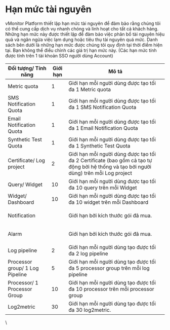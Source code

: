 # Hạn mức tài nguyên

vMonitor Platform thiết lập hạn mức tài nguyên để đảm bảo rằng chúng tôi có thể cung cấp dịch vụ nhanh chóng và linh hoạt cho tất cả khách hàng. Những hạn mức này được thiết lập để đảm bảo việc phân bổ tài nguyên hiệu quả và ngăn ngừa việc lạm dụng hoặc tiêu thụ tài nguyên quá mức. Danh sách bên dưới là những hạn mức được chúng tôi quy định tại thời điểm hiện tại. Bạn không thể điều chỉnh các giá trị hạn mức này. (Các hạn mức tính được tính trên 1 tài khoản SSO người dùng Account)

| Đối tượng/ Tính năng            | Giới hạn    | Mô tả                                                                                                                                  |
| ------------------------------- | ----------- | -------------------------------------------------------------------------------------------------------------------------------------- |
| Metric quota                    | 1           | Giới hạn mỗi người dùng được tạo tối đa 1 Metric quota                                                                                 |
| SMS Notification Quota          | 1           | Giới hạn mỗi người dùng được tạo tối đa 1 SMS Notification Quota                                                                       |
| Email Notification Quota        | 1           | Giới hạn mỗi người dùng được tạo tối đa 1 Email Notification Quota                                                                     |
| Synthetic Test Quota            | 1           | Giới hạn mỗi người dùng được tạo tối đa 1 Synthetic Test Quota                                                                         |
| Certificate/ Log project        | 2           | Giới hạn mỗi người dùng được tạo tối đa 2 Certificate (bao gồm cả tạo tự động bời hệ thống và tạo bởi người dùng) trên mỗi Log project |
| Query/ Widget                   | 10          | Giới hạn mỗi người dùng được tạo tối đa 10 query trên mỗi Widget                                                                       |
| Widget/ Dashboard               | 10          | Giới hạn mỗi người dùng được tạo tối đa 10 widget trên mỗi Dashboard                                                                   |
| Notification                    | <p><br></p> | Giới hạn bởi kích thước gói đã mua.                                                                                                    |
| Alarm                           | <p><br></p> | Giới hạn bởi kích thước gói đã mua.                                                                                                    |
| Log pipeline                    | 2           | Giới hạn mỗi người dùng tạo được tối đa 2 log pipeline                                                                                 |
| Processor group/ 1 Log Pipeline | 5           | Giới hạn mỗi người dùng tạo được tối đa 5 processor group trên mỗi log pipeline                                                        |
| Processor/ 1 Processor Group    | 10          | Giới hạn mỗi người dùng tạo được tối đa 10 processor trên mỗi processor group                                                          |
| Log2metric                      | 30          | Giới hạn mỗi người dùng tạo được tối đa 30 log2metric.                                                                                 |

\

